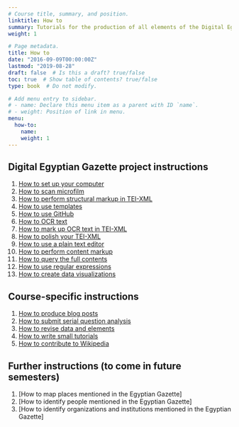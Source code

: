 ```yaml
---
# Course title, summary, and position.
linktitle: How to
summary: Tutorials for the production of all elements of the Digital Egyptian Gazette.
weight: 1

# Page metadata.
title: How to
date: "2016-09-09T00:00:00Z"
lastmod: "2019-08-28"
draft: false  # Is this a draft? true/false
toc: true  # Show table of contents? true/false
type: book  # Do not modify.

# Add menu entry to sidebar.
# - name: Declare this menu item as a parent with ID `name`.
# - weight: Position of link in menu.
menu:
  how-to:
    name: 
    weight: 1
---
```


## Digital Egyptian Gazette project instructions

1. [How to set up your computer](/how-to/digitization/setup-instructions)
2. [How to scan microfilm](/how-to/digitization/microfilm-instructions)
2. [How to perform structural markup in TEI-XML](/how-to/digitization/tei-xml-instructions)
3. [How to use templates](/how-to/digitization/templating-instructions)
4. [How to use GitHub](/how-to/digitization/github-instructions)
5. [How to OCR text](/how-to/digitization/ocr-instructions)
6. [How to mark up OCR text in TEI-XML](/how-to/digitization/content-markup-instructions)
7. [How to polish your TEI-XML](/how-to/digitization/polished-tei-instructions)
7. [How to use a plain text editor](/how-to/digitization/text-editor-instructions)
8. [How to perform content markup](/how-to/digitization/tagging-people-and-places-instructions)
9. [How to query the full contents](/how-to/digitization/query-instructions)
10. [How to use regular expressions](/how-to/digitization/regular-expression-instructions)
11. [How to create data visualizations](/how-to/digitization/visualization-instructions)

## Course-specific instructions

1. [How to produce blog posts](/how-to/course-specific/blogging-instructions)
3. [How to submit serial question analysis](/how-to/course-specific/serial-question-instructions)
4. [How to revise data and elements](/how-to/course-specific/data-revision-instruction)
2. [How to write small tutorials](/how-to/course-specific/tutorials-instructions)
3. [How to contribute to Wikipedia](/how-to/course-specific/wikipedia-instructions)

## Further instructions (to come in future semesters)

1. [How to map places mentioned in the Egyptian Gazette]
2. [How to identify people mentioned in the Egyptian Gazette]
3. [How to identify organizations and institutions mentioned in the Egyptian Gazette]